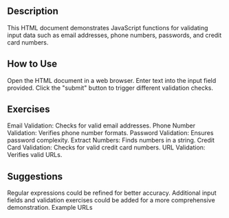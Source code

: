 ## Description
This HTML document demonstrates JavaScript functions for validating input data such as email addresses, phone numbers, passwords, and credit card numbers.

## How to Use
Open the HTML document in a web browser.
Enter text into the input field provided.
Click the "submit" button to trigger different validation checks.
## Exercises
Email Validation: Checks for valid email addresses.
Phone Number Validation: Verifies phone number formats.
Password Validation: Ensures password complexity.
Extract Numbers: Finds numbers in a string.
Credit Card Validation: Checks for valid credit card numbers.
URL Validation: Verifies valid URLs.
## Suggestions
Regular expressions could be refined for better accuracy.
Additional input fields and validation exercises could be added for a more comprehensive demonstration.
Example URLs